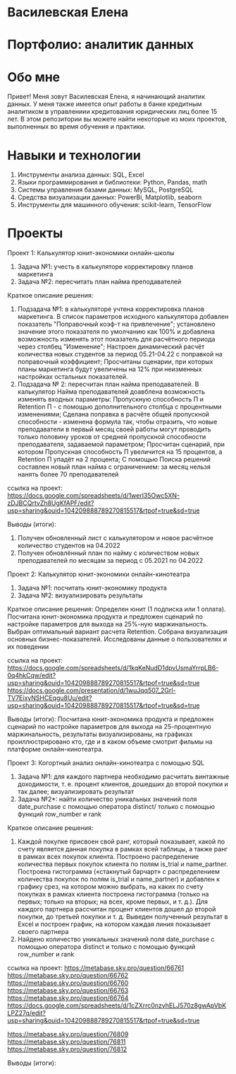 # Василевская Елена
# Портфолио: аналитик данных
# Обо мне
Привет! Меня зовут Василевская Елена, я начинающий аналитик данных. У меня также имеется опыт работы в банке кредитным аналитиком в управлениии кредитования юридических лиц  более 15 лет. В этом репозитории вы можете найти некоторые из моих проектов, выполненных во время обучения и практики.
# Навыки и технологии
1. Инструменты анализа данных: SQL, Excel
2. Языки программирования и библиотеки: Python, Pandas, math
3. Системы управления базами данных: MySQL, PostgreSQL
4. Средства визуализации данных: PowerBi, Matplotlib, seaborn
5. Инструменты для машинного обучения: scikit-learn, TensorFlow
# Проекты
Проект 1: Калькулятор юнит-экономики онлайн-школы

1. Задача №1: учесть в калькуляторе корректировку планов маркетинга
2. Задача №2: пересчитать план найма преподавателей 

Краткое описание решения: 
1. Подзадача №1: в калькуляторе учтена корректировка планов маркетинга. В список параметров исходного калькулятора добавлен показатель "Поправочный коэф-т на привлечение";  установлено значение этого показателя по умолчанию как 100% и добавлена возможность изменять этот показатель для расчётного периода через столбец "Изменение"; Настроен динамический расчёт количества новых студентов за период 05.21-04.22 с поправкой на поправочный коэффициент; Просчитаны сценарии, при которых планы маркетинга будут увеличены на 12% при неизменных настройках остальных показателей.
2. Подзадача № 2: пересчитан план найма преподавателей. В калькулятор Найма преподавателей доавблена возможность изменять входных параметры: Пропускную способность П и Retention П - с помощью дополнительного столбца с процентными изменениями; Сделана поправка в расчёте общей пропускной способности - изменена формула так, чтобы отразить, что новые преподаватели в первый месяц своей работы могут проводить только половину уроков от средней пропускной способности преподавателя, задаваемой параметром; Просчитан сценарий, при котором Пропускная способность П увеличится на 15 процентов, а Retention П упадёт на 2 процента; С помощью Поиска решений составлен новый план найма с ограничением: за месяц нельзя нанять более 70 преподавателей

   
ссылка на проект:
https://docs.google.com/spreadsheets/d/1werl35Owc5XN-zDJBCQrtvZh8UgKfAPF/edit?usp=sharing&ouid=104209888789270815517&rtpof=true&sd=true

Выводы (итоги):
1. Получен обновленный лист с калькулятором и новое расчётное количество студентов на 04.2022
2. Получен обновлённый план по найму с количеством новых преподавателей по месяцам за период с 05.2021 по 04.2022

Проект 2: Калькулятор юнит-экономики онлайн-кинотеатра

1. Задача №1: посчитать юнит-экономику продукта
2. Задача №2: визуализировать результаты

Краткое описание решения:
Определен юнит (1 подписка или 1 оплата). Посчитана юнит-экономика продукта и предложен сценарий по настройке параметров для выхода на 25%-ную маржинальность.
Выбран оптимальный вариант расчета Retention. Собрана визуализация основных бизнес-показателей. Исследованы данные о пользователях и их поведении

ссылка на проект:
https://docs.google.com/spreadsheets/d/1kqKeNudD1dpvUsmaYrrpLB6-0q4hkCqw/edit?usp=sharing&ouid=104209888789270815517&rtpof=true&sd=true
https://docs.google.com/presentation/d/1wuJqq507_2Grl-TV7EixyNSHCEqgu8Uu/edit?usp=sharing&ouid=104209888789270815517&rtpof=true&sd=true

Выводы (итоги):
Посчитана юнит-экономика продукта и предложен сценарий по настройке параметров для выхода на 25-процентную маржинальность, результаты визуализированы, на графиках проиллюстрировано кто, где и в каком объеме смотрит фильмы на платформе онлайн-кинотеатра.

Проект 3: Когортный анализ онлайн-кинотеатра с помощью SQL

1. Задача №1: для каждого партнера необходимо расчитать винтажные доходимости, т. е. процент клиентов, дошедших до второй покупки и так далее; визуализировать результат
2. Задача №2*: найти количество уникальных значений поля date_purchase с помощью оператора distinct/ только с помощью функций row_number и rank

Краткое описание решения:
1. Каждой покупке присвоен свой ранг, который показывает, какой по счету является данная покупка в рамках всей таблицы, а также ранг в рамках всех покупок клиента. Построено распределение количества первых покупок клиента по полям is_trial и name_partner. Построена гистограмма («стакнутый барчарт» с распределением количества покупок по полям is_trial и name_partner) и добавлен к графику срез, на котором можно выбрать, на каких по счету покупках в рамках клиента построена гистограмма (только на первых; только на вторых; на всех, кроме первых, и т. д.). Для каждого партнера рассчитан процент клиентов дошел до второй покупки, до третьей покупки и т. д. Выведен полученный результат в Excel и построен график, на котором каждая линия показывает своего партнера
2. Найдено количество уникальных значений поля date_purchase с помощью оператора distinct и только с помощью функций row_number и rank

ссылка на проект:
https://metabase.sky.pro/question/66761
https://metabase.sky.pro/question/66762
https://metabase.sky.pro/question/66760
https://metabase.sky.pro/question/66763
﻿https://metabase.sky.pro/question/66764
https://docs.google.com/spreadsheets/d/1cZXrrc0nzyhELJ570z8gwApVbKLPZ27q/edit?usp=sharing&ouid=104209888789270815517&rtpof=true&sd=true

https://metabase.sky.pro/question/76809
https://metabase.sky.pro/question/76811
https://metabase.sky.pro/question/76812

Выводы (итоги):
